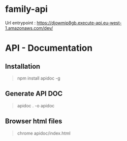 # family-api
Url entrypoint : https://djowmip8gb.execute-api.eu-west-1.amazonaws.com/dev/
# API - Documentation

## Installation

> npm install apidoc -g

## Generate API DOC
> apidoc . -o apidoc

## Browser html files
> chrome apidoc/index.html